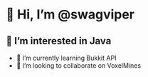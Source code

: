 <h1>👋 Hi, I’m @swagviper </h1>
<h2> 👀 I’m interested in Java </h2>


<ul>
 <li>🌱 I’m currently learning Bukkit API </li>
 <li> 💞️ I’m looking to collaborate on VoxelMines </li>
<ul>


